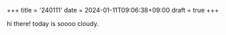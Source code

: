 +++
title = '240111'
date = 2024-01-11T09:06:38+09:00
draft = true
+++


hi there! today is soooo cloudy.
